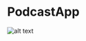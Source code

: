 # PodcastApp
![alt text](https://github.com/MarcelaMs21/PodcastApp/blob/master/Podcast%20App.png?raw=true)
